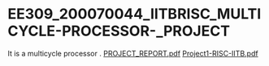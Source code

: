 # EE309_200070044_IITBRISC_MULTICYCLE-PROCESSOR-_PROJECT
It is a multicycle processor .
[PROJECT_REPORT.pdf](https://github.com/Vishnuvardhanchowhan/EE309_200070044_IITBRISC_MULTICYCLE-PROCESSOR-_PROJECT/files/9156222/PROJECT_REPORT.pdf)
[Project1-RISC-IITB.pdf](https://github.com/Vishnuvardhanchowhan/EE309_200070044_IITBRISC_MULTICYCLE-PROCESSOR-_PROJECT/files/9156223/Project1-RISC-IITB.pdf)
